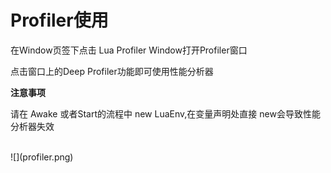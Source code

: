 # Profiler使用

在Window页签下点击 Lua Profiler Window打开Profiler窗口

点击窗口上的Deep Profiler功能即可使用性能分析器


**注意事项**


请在 Awake 或者Start的流程中 new LuaEnv,在变量声明处直接 new会导致性能分析器失效

<br/>
![](profiler.png)